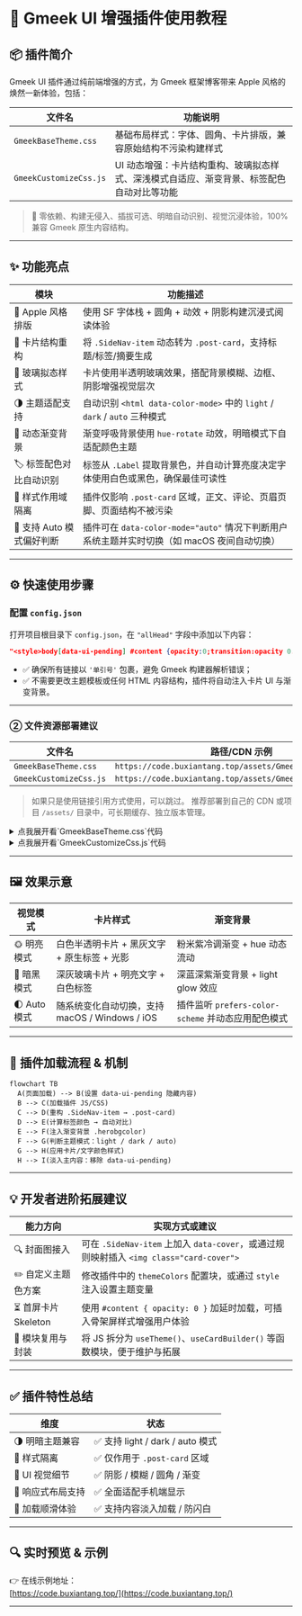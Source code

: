 
# 🍎 Gmeek UI 增强插件使用教程

## 📦 插件简介

Gmeek UI 插件通过纯前端增强的方式，为 Gmeek 框架博客带来 Apple 风格的焕然一新体验，包括：

| 文件名                   | 功能说明                                                                 |
|--------------------------|--------------------------------------------------------------------------|
| `GmeekBaseTheme.css`     | 基础布局样式：字体、圆角、卡片排版，兼容原始结构不污染构建样式                          |
| `GmeekCustomizeCss.js`   | UI 动态增强：卡片结构重构、玻璃拟态样式、深浅模式自适应、渐变背景、标签配色自动对比等功能       |

> 🧠 零依赖、构建无侵入、插拔可选、明暗自动识别、视觉沉浸体验，100% 兼容 Gmeek 原生内容结构。

---

## ✨ 功能亮点

| 模块                    | 功能描述                                                                 |
|-------------------------|--------------------------------------------------------------------------|
| 🍏 Apple 风格排版         | 使用 SF 字体栈 + 圆角 + 动效 + 阴影构建沉浸式阅读体验                                  |
| 🧱 卡片结构重构           | 将 `.SideNav-item` 动态转为 `.post-card`，支持标题/标签/摘要生成                    |
| 🧊 玻璃拟态样式           | 卡片使用半透明玻璃效果，搭配背景模糊、边框、阴影增强视觉层次                              |
| 🌗 主题适配支持           | 自动识别 `<html data-color-mode>` 中的 `light` / `dark` / `auto` 三种模式             |
| 🌈 动态渐变背景           | 渐变呼吸背景使用 `hue-rotate` 动效，明暗模式下自适配颜色主题                                  |
| 🏷️ 标签配色对比自动识别    | 标签从 `.Label` 提取背景色，并自动计算亮度决定字体使用白色或黑色，确保最佳可读性                    |
| 🧼 样式作用域隔离         | 插件仅影响 `.post-card` 区域，正文、评论、页眉页脚、页面结构不被污染                            |
| 🎯 支持 Auto 模式偏好判断 | 插件可在 `data-color-mode="auto"` 情况下判断用户系统主题并实时切换（如 macOS 夜间自动切换） |

---

## ⚙️ 快速使用步骤

###  配置 `config.json`

打开项目根目录下 `config.json`，在 `"allHead"` 字段中添加以下内容：

```json
"<style>body[data-ui-pending] #content {opacity:0;transition:opacity 0.3s ease;}</style><script>document.documentElement.setAttribute('data-ui-pending','true');</script><link rel='stylesheet' href='https://code.buxiantang.top/assets/GmeekBaseTheme.css'><script src='https://code.buxiantang.top/assets/GmeekCustomizeCss.js' defer></script>"
```

- ✅ 确保所有链接以 `'单引号'` 包裹，避免 Gmeek 构建器解析错误；
- ✅ 不需要更改主题模板或任何 HTML 内容结构，插件将自动注入卡片 UI 与渐变背景。

---

### ② 文件资源部署建议

| 文件名                   | 路径/CDN 示例                                           |
|--------------------------|----------------------------------------------------------|
| `GmeekBaseTheme.css`     | `https://code.buxiantang.top/assets/GmeekBaseTheme.css` |
| `GmeekCustomizeCss.js`   | `https://code.buxiantang.top/assets/GmeekCustomizeCss.js` |

> 如果只是使用链接引用方式使用，可以跳过。
> 推荐部署到自己的 CDN 或项目 `/assets/` 目录中，可长期缓存、独立版本管理。
<details>
  <summary>点我展开看`GmeekBaseTheme.css`代码</summary>
  <pre><code>

```Css
/* 🍏 Gmeek Apple 风格基础布局与排版样式 */
body {
  font-family: -apple-system, BlinkMacSystemFont, "San Francisco", "Helvetica Neue", sans-serif;
  background: transparent;
  color: inherit;
  max-width: 960px;
  margin: auto;
  padding: 24px;
  line-height: 1.6;
  transition: background 0.3s ease;
}

.post-card {
  display: flex;
  flex-direction: column;
  border-radius: 20px;
  padding: 20px 24px;
  margin-bottom: 20px;
  box-shadow: 0 8px 24px rgba(0,0,0,0.1);
  background: rgba(255, 255, 255, 0.2);
  backdrop-filter: blur(16px);
  -webkit-backdrop-filter: blur(16px);
  border: 1px solid rgba(255, 255, 255, 0.15);
  text-decoration: none;
  transition: all 0.3s ease;
}

.post-card:hover {
  transform: translateY(-4px) scale(1.015);
  box-shadow: 0 12px 32px rgba(0, 0, 0, 0.15);
}

.post-meta {
  display: flex;
  flex-wrap: wrap;
  gap: 8px;
  font-size: 13px;
  margin-bottom: 10px;
}

.post-tag {
  border-radius: 999px;
  padding: 3px 10px;
  font-weight: 500;
  margin-right: 6px;
}

.post-title {
  font-size: 18px;
  font-weight: 600;
  margin-bottom: 10px;
}

.post-summary {
  font-size: 14.5px;
  line-height: 1.6;
}

```

  </code></pre>
</details>

<details>
  <summary>点我展开看`GmeekCustomizeCss.js`代码</summary>
  <pre><code>

```Js
(function () {
  if (window.__TiengmingModernized) return;
  window.__TiengmingModernized = true;
  console.log("🍏 TiengmingModern 插件已启用 https://code.buxiantang.top/");

  const themeColors = {
    light: {
      bgGradient: "linear-gradient(135deg, #f4f4f4, #fef2f2, #f4f0ff)",
      cardBg: "rgba(255,255,255,0.25)",
      cardBorder: "1px solid rgba(255,255,255,0.2)",
      title: "#1c1c1e",
      summary: "#444",
      meta: "#888"
    },
    dark: {
      bgGradient: "linear-gradient(135deg, #1a1a2b, #222c3a, #2e3950)",
      cardBg: "rgba(32,32,32,0.3)",
      cardBorder: "1px solid rgba(255,255,255,0.08)",
      title: "#eee",
      summary: "#aaa",
      meta: "#bbb"
    }
  };

  function getEffectiveMode() {
    const raw = document.documentElement.getAttribute("data-color-mode");
    if (raw === "light" || raw === "dark") return raw;
    return window.matchMedia("(prefers-color-scheme: dark)").matches ? "dark" : "light";
  }

  function getTextColor(bg) {
    const rgb = bg.match(/\d+/g);
    if (!rgb) return "#fff";
    const [r, g, b] = rgb.map(Number);
    const l = (0.299 * r + 0.587 * g + 0.114 * b) / 255;
    return l > 0.6 ? "#000" : "#fff";
  }

  const bg = (() => {
    const el = document.createElement("div");
    el.className = "herobgcolor";
    document.body.appendChild(el);
    const style = document.createElement("style");
    style.textContent = `
      .herobgcolor {
        position: fixed;
        top: 0; left: 0;
        width: 100vw; height: 100vh;
        z-index: -1;
        background-size: 600% 600%;
        animation: hueflow 30s ease infinite;
        transition: background 0.6s ease;
      }
      @keyframes hueflow {
        0% { filter: hue-rotate(0deg); background-position: 0% 50%; }
        50% { filter: hue-rotate(180deg); background-position: 100% 50%; }
        100% { filter: hue-rotate(360deg); background-position: 0% 50%; }
      }
    `;
    document.head.appendChild(style);
    return el;
  })();

  function applyTheme() {
    const mode = getEffectiveMode();
    const theme = themeColors[mode];

    bg.style.background = theme.bgGradient;

    document.querySelectorAll(".post-card").forEach(card => {
      card.style.background = theme.cardBg;
      card.style.border = theme.cardBorder;
      card.style.backdropFilter = "blur(16px)";
      card.style.webkitBackdropFilter = "blur(16px)";
      card.style.boxShadow = "0 8px 24px rgba(0,0,0,0.12)";

      const title = card.querySelector(".post-title");
      const summary = card.querySelector(".post-summary");
      const meta = card.querySelector(".post-meta");

      if (title) title.style.color = theme.title;
      if (summary) summary.style.color = theme.summary;
      if (meta) meta.style.color = theme.meta;
    });

    ["#header", "#footer"].forEach(sel => {
      const el = document.querySelector(sel);
      if (el) el.style.color = mode === "dark" ? "#ddd" : "";
    });
  }

  if (document.documentElement.getAttribute("data-color-mode") === "auto") {
    window.matchMedia("(prefers-color-scheme: dark)").addEventListener("change", applyTheme);
  }

  new MutationObserver(applyTheme).observe(document.documentElement, {
    attributes: true,
    attributeFilter: ["data-color-mode"]
  });

  function rebuildCards() {
    document.querySelectorAll(".SideNav-item").forEach((card, i) => {
      const title = card.querySelector(".listTitle")?.innerText || "未命名文章";
      const link = card.getAttribute("href");
      const labels = [...card.querySelectorAll(".Label")];
      const time = labels.find(el => /^\d{4}/.test(el.textContent.trim()))?.textContent.trim() || "";

      const tags = labels.filter(el => el.textContent.trim() !== time).map(el => {
        const tag = el.textContent.trim();
        const bg = el.style.backgroundColor || "#999";
        const fg = getTextColor(bg);
        return `<span class="post-tag" style="background-color:${bg};color:${fg}">${tag}</span>`;
      }).join("");

      const summary = `本篇内容涵盖主题「${labels.map(x => x.textContent.trim()).join(" / ")}」，带你深入探索相关知识点。`;

      const newCard = document.createElement("a");
      newCard.href = link;
      newCard.className = "post-card";
      newCard.style.animationDelay = `${i * 60}ms`;
      newCard.innerHTML = `
        <div class="post-meta">${tags}<span class="post-date">${time}</span></div>
        <h2 class="post-title">${title}</h2>
        <p class="post-summary">${summary}</p>
      `;
      card.replaceWith(newCard);
    });

    applyTheme();
  }

  document.readyState === "loading"
    ? window.addEventListener("DOMContentLoaded", rebuildCards)
    : rebuildCards();

  document.documentElement.removeAttribute("data-ui-pending");
})();
```

  </code></pre>
</details>

---

## 🖼️ 效果示意

| 视觉模式     | 卡片样式                                    | 渐变背景                                     |
|--------------|---------------------------------------------|----------------------------------------------|
| 🌞 明亮模式   | 白色半透明卡片 + 黑灰文字 + 原生标签 + 光影    | 粉米紫冷调渐变 + hue 动态流动                         |
| 🌚 暗黑模式   | 深灰玻璃卡片 + 明亮文字 + 白色标签            | 深蓝深紫渐变背景 + light glow 效应                     |
| 🌓 Auto 模式  | 随系统变化自动切换，支持 macOS / Windows / iOS | 插件监听 `prefers-color-scheme` 并动态应用配色模式         |

---

## 🔧 插件加载流程 & 机制

```mermaid
flowchart TB
  A(页面加载) --> B(设置 data-ui-pending 隐藏内容)
  B --> C(加载插件 JS/CSS)
  C --> D(重构 .SideNav-item → .post-card)
  D --> E(计算标签颜色 → 自动对比)
  E --> F(注入渐变背景 .herobgcolor)
  F --> G(判断主题模式：light / dark / auto)
  G --> H(应用卡片/文字颜色样式)
  H --> I(淡入主内容：移除 data-ui-pending)
```

---

## 💡 开发者进阶拓展建议

| 能力方向       | 实现方式或建议                                                           |
|----------------|------------------------------------------------------------------------|
| 🔍 封面图接入     | 可在 `.SideNav-item` 上加入 `data-cover`，或通过规则映射插入 `<img class="card-cover">` |
| ✏️ 自定义主题色方案 | 修改插件中的 `themeColors` 配置块，或通过 `style` 注入设置主题变量                         |
| ⏳ 首屏卡片 Skeleton | 使用 `#content { opacity: 0 }` 加延时加载，可插入骨架屏样式增强用户体验                       |
| 🎨 模块复用与封装   | 将 JS 拆分为 `useTheme()`、`useCardBuilder()` 等函数模块，便于维护与拓展                        |

---

## ✅ 插件特性总结

| 维度             | 状态                         |
|------------------|------------------------------|
| 🌗 明暗主题兼容     | ✅ 支持 light / dark / auto 模式 |
| 🧼 样式隔离         | ✅ 仅作用于 `.post-card` 区域      |
| 💎 UI 视觉细节       | ✅ 阴影 / 模糊 / 圆角 / 渐变       |
| 📱 响应式布局支持     | ✅ 全面适配手机端显示               |
| 🚀 加载顺滑体验       | ✅ 支持内容淡入加载 / 防闪白       |

---

## 🔍 实时预览 & 示例

👉 在线示例地址：  
[https://code.buxiantang.top/](https://code.buxiantang.top/)



---
